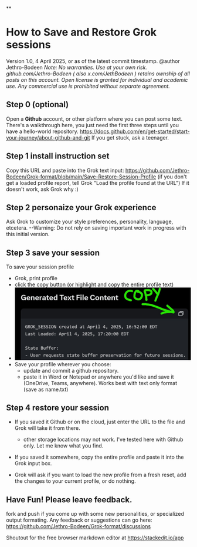 **

# How to Save and Restore Grok sessions
Version 1.0, 4 April 2025, or as of the latest commit timestamp.
@author Jethro-Bodeen
*Note:  No warranties.  Use at your own risk.  github.com/Jethro-Bodeen ( also x.com/JethBodeen ) retains ownship of all posts on this account.  Open license is granted for individual and academic use.  Any commercial use is prohibited without separate agreement.*  

## Step 0 (optional)
Open  a **Github** account, or other platform where you can post some text.  There's a walkthrough here, you just need the first three steps until you have a hello-world repository. https://docs.github.com/en/get-started/start-your-journey/about-github-and-git If you get stuck, ask a teenager.
## Step 1 install instruction set
Copy this URL and paste into the Grok text input:  https://github.com/Jethro-Bodeen/Grok-format/blob/main/Save-Restore-Session-Profile
(if you don't get a loaded profile report, tell Grok  "Load the profile found at the URL")  If it doesn't work, ask Grok why :)
## Step 2 personaize your Grok experience
Ask Grok to customize your style preferences, personality, language, etcetera.  --Warning:  Do not rely on saving important work in progress with this initial version.
## Step 3 save your session
To save your session profile
- Grok, print profile
- click the copy button  (or highlight and copy the entire profile text)
- ![copy button](https://github.com/Jethro-Bodeen/Grok-format/blob/main/images/Copy%20Button.jpg)
- Save your profile wherever you choose:
	- update and commit a github repository.
	- paste it in Word or Notepad or anywhere you'd like and save it  (OneDrive, Teams, anywhere).  Works best with text only format  (save as name.txt)
## Step 4 restore your session
- If you saved it Github or on the cloud, just enter the URL to the file and Grok will take it from there.
	- other storage locations may not work.  I've tested here with Github only.  Let me know what you find.
- If you saved it somewhere, copy the entire profile and paste it into the Grok input box.

- Grok will ask if you want to load the new profile from a fresh reset, add the changes to your current profile, or do nothing.


## Have Fun!  Please leave feedback.  
fork and push if you come up with some new personalities, or specialized output formating.
Any feedback or suggestions can go here:  https://github.com/Jethro-Bodeen/Grok-format/discussions


Shoutout for the free browser markdown editor at https://stackedit.io/app
